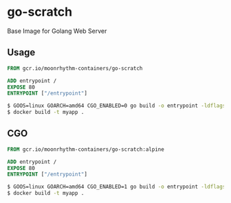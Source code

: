 # go-scratch

Base Image for Golang Web Server

## Usage

```Dockerfile
FROM gcr.io/moonrhythm-containers/go-scratch

ADD entrypoint /
EXPOSE 80
ENTRYPOINT ["/entrypoint"]
```

```bash
$ GOOS=linux GOARCH=amd64 CGO_ENABLED=0 go build -o entrypoint -ldflags '-w -s' main.go
$ docker build -t myapp .
```

## CGO

```Dockerfile
FROM gcr.io/moonrhythm-containers/go-scratch:alpine

ADD entrypoint /
EXPOSE 80
ENTRYPOINT ["/entrypoint"]
```

```bash
$ GOOS=linux GOARCH=amd64 CGO_ENABLED=1 go build -o entrypoint -ldflags '-w -s' main.go
$ docker build -t myapp .
```

